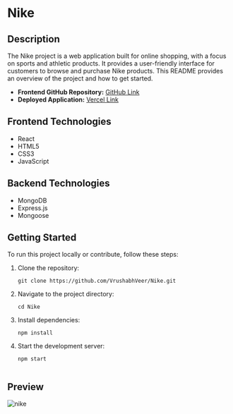 # Nike

## Description
The Nike project is a web application built for online shopping, with a focus on sports and athletic products. It provides a user-friendly interface for customers to browse and purchase Nike products. This README provides an overview of the project and how to get started.

- **Frontend GitHub Repository:** [GitHub Link](https://github.com/VrushabhVeer/Nike)
- **Deployed Application:** [Vercel Link](https://nike-shopping.vercel.app)

## Frontend Technologies

- React
- HTML5
- CSS3
- JavaScript

## Backend Technologies

- MongoDB
- Express.js
- Mongoose

## Getting Started

To run this project locally or contribute, follow these steps:

1. Clone the repository:
   ```shell
   git clone https://github.com/VrushabhVeer/Nike.git

2. Navigate to the project directory:
   ```shell
   cd Nike

3. Install dependencies:
   ```shell
   npm install

4. Start the development server:
   ```shell
   npm start


## Preview

![nike](https://github.com/VrushabhVeer/Nike/assets/99570200/0222e5e2-2d4a-476f-aa8d-2b8d8c4e80c5)
